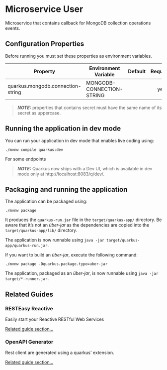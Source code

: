 # Microservice User

Microservice that contains callback for MongoDB collection operations events.

## Configuration Properties

Before running you must set these properties as environment variables.


| **Property**                                           | **Environment Variable**                 | **Default** | **Required** |
|--------------------------------------------------------|------------------------------------------|-------------|:------------:|
| quarkus.mongodb.connection-string<br/>                 | MONGODB-CONNECTION-STRING                |             |     yes      |


> **_NOTE:_**  properties that contains secret must have the same name of its secret as uppercase.


## Running the application in dev mode

You can run your application in dev mode that enables live coding using:
```shell script
./mvnw compile quarkus:dev
```

For some endpoints 

> **_NOTE:_**  Quarkus now ships with a Dev UI, which is available in dev mode only at http://localhost:8083/q/dev/.

## Packaging and running the application

The application can be packaged using:
```shell script
./mvnw package
```
It produces the `quarkus-run.jar` file in the `target/quarkus-app/` directory.
Be aware that it’s not an _über-jar_ as the dependencies are copied into the `target/quarkus-app/lib/` directory.

The application is now runnable using `java -jar target/quarkus-app/quarkus-run.jar`.

If you want to build an _über-jar_, execute the following command:
```shell script
./mvnw package -Dquarkus.package.type=uber-jar
```

The application, packaged as an _über-jar_, is now runnable using `java -jar target/*-runner.jar`.

## Related Guides


### RESTEasy Reactive

Easily start your Reactive RESTful Web Services

[Related guide section...](https://quarkus.io/guides/getting-started-reactive#reactive-jax-rs-resources)

### OpenAPI Generator

Rest client are generated using a quarkus' extension.

[Related guide section...](hhttps://github.com/quarkiverse/quarkus-openapi-generator)
